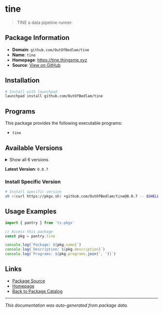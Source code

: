 # tine

> TINE a data pipeline runner.

## Package Information

- **Domain**: `github.com/OutOfBedlam/tine`
- **Name**: `tine`
- **Homepage**: https://tine.thingsme.xyz
- **Source**: [View on GitHub](https://github.com/pkgxdev/pantry/tree/main/projects/github.com/OutOfBedlam/tine/package.yml)

## Installation

```bash
# Install with launchpad
launchpad install github.com/OutOfBedlam/tine
```

## Programs

This package provides the following executable programs:

- `tine`

## Available Versions

<details>
<summary>Show all 6 versions</summary>

- `0.0.7`, `0.0.6`, `0.0.5`, `0.0.4`, `0.0.3`
- `0.0.2`

</details>

**Latest Version**: `0.0.7`

### Install Specific Version

```bash
# Install specific version
sh <(curl https://pkgx.sh) +github.com/OutOfBedlam/tine@0.0.7 -- $SHELL -i
```

## Usage Examples

```typescript
import { pantry } from 'ts-pkgx'

// Access this package
const pkg = pantry.tine

console.log(`Package: ${pkg.name}`)
console.log(`Description: ${pkg.description}`)
console.log(`Programs: ${pkg.programs.join(', ')}`)
```

## Links

- [Package Source](https://github.com/pkgxdev/pantry/tree/main/projects/github.com/OutOfBedlam/tine/package.yml)
- [Homepage](https://tine.thingsme.xyz)
- [Back to Package Catalog](../../../package-catalog.md)

---

*This documentation was auto-generated from package data.*
